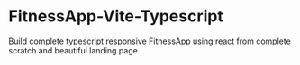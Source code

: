 # FitnessApp-Vite-Typescript
Build complete typescript responsive FitnessApp using react from complete scratch and beautiful landing page.
